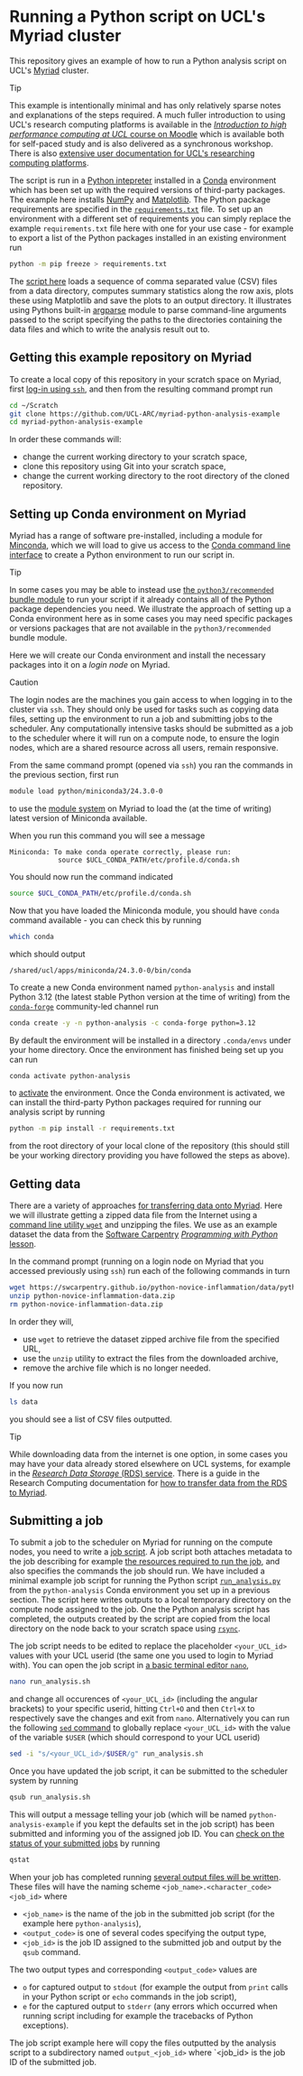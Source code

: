 # Running a Python script on UCL's Myriad cluster

This repository gives an example of how to run a Python analysis script on UCL's [Myriad](https://www.rc.ucl.ac.uk/docs/Clusters/Myriad/) cluster.

> [!TIP]
> This example is intentionally minimal and has only relatively sparse notes and explanations of the steps required.
> A much fuller introduction to using UCL's research computing platforms is available in the
> [_Introduction to high performance computing at UCL_ course on Moodle](https://moodle.ucl.ac.uk/course/view.php?id=33216)
> which is available both for self-paced study and is also delivered as a synchronous workshop.
> There is also [extensive user documentation for UCL's researching computing platforms](https://www.rc.ucl.ac.uk/docs/).

The script is run in a [Python intepreter](https://docs.python.org/3/tutorial/interpreter.html) installed in a [Conda](https://conda.io/projects/conda/en/latest/index.html) environment which has been set up with the required versions of third-party packages.
The example here installs [NumPy](https://numpy.org/) and [Matplotlib](https://matplotlib.org/).
The Python package requirements are specified in the [`requirements.txt`](requirements.txt) file.
To set up an environment with a different set of requirements you can simply replace the example `requirements.txt` file here with one for your use case - for example to export a list of the Python packages installed in an existing environment run
```bash
python -m pip freeze > requirements.txt
```

The [script here](run_analysis.py) loads a sequence of comma separated value (CSV) files from a data directory, computes summary statistics along the row axis, plots these using Matplotlib and save the plots to an output directory.
It illustrates using Pythons built-in [argparse](https://docs.python.org/3/library/argparse.html) module to parse command-line arguments passed to the script specifying the paths to the directories containing the data files and which to write the analysis result out to.


## Getting this example repository on Myriad

To create a local copy of this repository in your scratch space on Myriad, first [log-in using `ssh`](https://www.rc.ucl.ac.uk/docs/howto/#how-do-i-log-in), and then from the resulting command prompt run

```bash
cd ~/Scratch
git clone https://github.com/UCL-ARC/myriad-python-analysis-example
cd myriad-python-analysis-example
```

In order these commands will:
- change the current working directory to your scratch space,
- clone this repository using Git into your scratch space,
- change the current working directory to the root directory of the cloned repository.


## Setting up Conda environment on Myriad

Myriad has a range of software pre-installed, including a module for [Minconda](https://docs.anaconda.com/miniconda/), which we will load to give us access to the [Conda command line interface](https://conda.io/projects/conda/en/latest/user-guide/getting-started.html) to create a Python environment to run our script in.

> [!TIP]
> In some cases you may be able to instead use [the `python3/recommended` bundle module](https://www.rc.ucl.ac.uk/docs/Installed_Software_Lists/python-packages/) to run your script if it already contains all of the Python package dependencies you need.
> We illustrate the approach of setting up a Conda environment here as in some cases you may need specific packages or versions packages that are not available in the `python3/recommended` bundle module.

Here we will create our Conda environment and install the necessary packages into it on a _login node_ on Myriad.

> [!CAUTION]
> The login nodes are the machines you gain access to when logging in to the cluster via `ssh`.
> They should only be used for tasks such as copying data files, setting up the environment to run a job and submitting jobs to the scheduler.
> Any computationally intensive tasks should be submitted as a job to the scheduler where it will run on a compute node, to ensure the login nodes, which are a shared resource across all users, remain responsive.

From the same command prompt (opened via `ssh`) you ran the commands in the previous section, first run

```bash
module load python/miniconda3/24.3.0-0
```

to use the [module system](https://www.rc.ucl.ac.uk/docs/Installed_Software_Lists/module-packages/) on Myriad to load the (at the time of writing) latest version of Miniconda available.

When you run this command you will see a message
```
Miniconda: To make conda operate correctly, please run:
            source $UCL_CONDA_PATH/etc/profile.d/conda.sh
```
You should now run the command indicated
```bash
source $UCL_CONDA_PATH/etc/profile.d/conda.sh
```
Now that you have loaded the Miniconda module, you should have `conda` command available - you can check this by running
```bash
which conda
```
which should output
```
/shared/ucl/apps/miniconda/24.3.0-0/bin/conda
```
To create a new Conda environment named `python-analysis` and install Python 3.12 (the latest stable Python version at the time of writing) from the [`conda-forge`](https://conda-forge.org/) community-led channel run
```bash
conda create -y -n python-analysis -c conda-forge python=3.12
```
By default the environment will be installed in a directory `.conda/envs` under your home directory.
Once the environment has finished being set up you can run
```bash
conda activate python-analysis
```
to [activate](https://conda.io/projects/conda/en/latest/user-guide/tasks/manage-environments.html#activating-an-environment) the environment.
Once the Conda environment is activated, we can install the third-party Python packages required for running our analysis script by running
```bash
python -m pip install -r requirements.txt
```
from the root directory of your local clone of the repository (this should still be your working directory providing you have followed the steps as above).

## Getting data

There are a variety of approaches [for transferring data onto Myriad](https://www.rc.ucl.ac.uk/docs/howto/#how-do-i-transfer-data-onto-the-system).
Here we will illustrate getting a zipped data file from the Internet using a [command line utility `wget`](https://en.wikipedia.org/wiki/Wget) and unzipping the files.
We use as an example dataset the data from the [Software Carpentry](https://software-carpentry.org/) [_Programming with Python_ lesson](https://swcarpentry.github.io/python-novice-inflammation).

In the command prompt (running on a login node on Myriad that you accessed previously using `ssh`) run each of the following commands in turn
```bash
wget https://swcarpentry.github.io/python-novice-inflammation/data/python-novice-inflammation-data.zip
unzip python-novice-inflammation-data.zip
rm python-novice-inflammation-data.zip
```
In order they will,
- use `wget` to retrieve the dataset zipped archive file from the specified URL,
- use the `unzip` utility to extract the files from the downloaded archive,
- remove the archive file which is no longer needed.

If you now run

```bash
ls data
```

you should see a list of CSV files outputted.

> [!TIP]
> While downloading data from the internet is one option, in some cases you may have your data already stored elsewhere on UCL systems, for example in the [_Research Data Storage_ (RDS) service](https://www.ucl.ac.uk/advanced-research-computing/platforms-and-services/research-data-storage-service).
> There is a guide in the Research Computing documentation for [how to transfer data from the RDS to Myriad](https://www.rc.ucl.ac.uk/docs/Supplementary/Connecting_to_RDSS/#between-myriad-and-rdss).

## Submitting a job

To submit a job to the scheduler on Myriad for running on the compute nodes, you need to write a [job script](https://www.rc.ucl.ac.uk/docs/Example_Jobscripts/).
A job script both attaches metadata to the job describing for example [the resources required to run the job](https://www.rc.ucl.ac.uk/docs/Experienced_Users/#resources-you-can-request), and also specifies the commands the job should run.
We have included a minimal example job script for running the Python script [`run_analysis.py`](run_analysis.py) from the `python-analysis` Conda environment you set up in a previous section.
The script here writes outputs to a local temporary directory on the compute node assigned to the job.
One the Python analysis script has completed, the outputs created by the script are copied from the local directory on the node back to your scratch space using [`rsync`](https://en.wikipedia.org/wiki/Rsync).

The job script needs to be edited to replace the placeholder `<your_UCL_id>` values with your UCL userid (the same one you used to login to Myriad with).
You can open the job script in [a basic terminal editor `nano`](https://en.wikipedia.org/wiki/GNU_nano),
```bash
nano run_analysis.sh
```
and change all occurences of `<your_UCL_id>` (including the angular brackets) to your specific userid, hitting `Ctrl+O` and then `Ctrl+X` to respectively save the changes and exit from `nano`.
Alternatively you can run the following [`sed` command](https://en.wikipedia.org/wiki/Sed) to globally replace `<your_UCL_id>` with the value of the variable `$USER` (which should correspond to your UCL userid)
```bash
sed -i "s/<your_UCL_id>/$USER/g" run_analysis.sh
```

Once you have updated the job script, it can be submitted to the scheduler system by running
```bash
qsub run_analysis.sh
```
This will output a message telling your job (which will be named `python-analysis-example` if you kept the defaults set in the job script) has been submitted and informing you of the assigned job ID.
You can [check on the status of your submitted jobs](https://www.rc.ucl.ac.uk/docs/howto/#how-do-i-monitor-a-job) by running
```bash
qstat
```
When your job has completed running [several output files will be written](https://www.rc.ucl.ac.uk/docs/Job_Results/).
These files will have the naming scheme `<job_name>.<character_code><job_id>` where
- `<job_name>` is the name of the job in the submitted job script (for the example here `python-analysis`),
- `<output_code>` is one of several codes specifying the output type,
- `<job_id>` is the job ID assigned to the submitted job and output by the `qsub` command.

The two output types and corresponding `<output_code>` values are
- `o` for captured output to `stdout` (for example the output from `print` calls in your Python script or `echo` commands in the job script),
- `e` for the captured output to `stderr` (any errors which occurred when running script including for example the tracebacks of Python exceptions).

The job script example here will copy the files outputted by the analysis script to a subdirectory named `output_<job_id>` where `<job_id> is the job ID of the submitted job.
